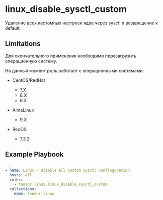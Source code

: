 linux_disable_sysctl_custom
=========

Удаление всех кастомных настроек ядра через sysctl и возвращение к default.

Limitations
------------

Для окончательного применения необходимо перезагрузить операционную систему.

На данный момент роль работает с операционными системами:

- CentOS/RedHat
    - 7.X
    - 8.X
    - 9.X

- AlmaLinux
    - 9.X
    
- RedOS
    - 7.3.2

Example Playbook
----------------

```yaml
---
- name: Linux - Disable all custom sysctl confinguration
  hosts: all
  roles:
    - tensor.linux.linux_disable_sysctl_custom
  collections:
    name: tensor.linux
```
